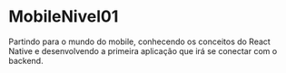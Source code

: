 # MobileNivel01
Partindo para o mundo do mobile, conhecendo os conceitos do React Native e desenvolvendo a primeira aplicação que irá se conectar com o backend.
